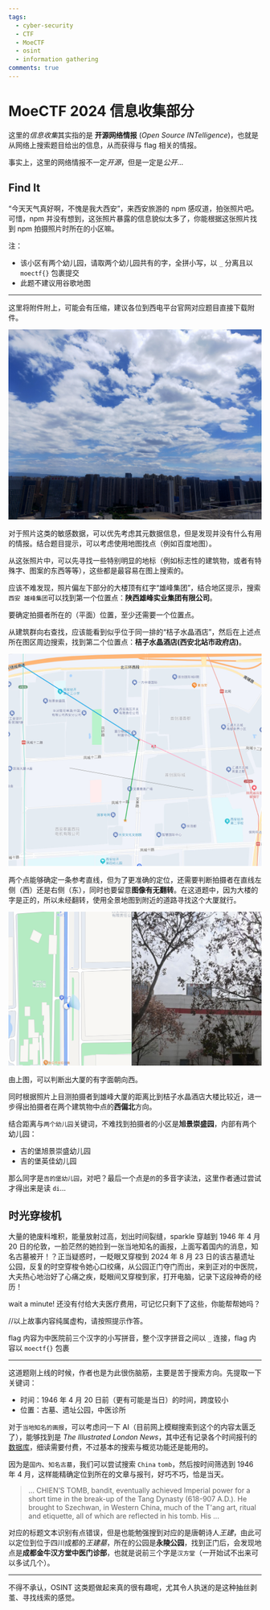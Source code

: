 ```yaml
---
tags:
  - cyber-security
  - CTF
  - MoeCTF
  - osint
  - information gathering
comments: true
---
```


# MoeCTF 2024 信息收集部分

这里的*信息收集*其实指的是 **开源网络情报** (*Open Source INTelligence*)，也就是从网络上搜索题目给出的信息，从而获得与 flag 相关的情报。

事实上，这里的网络情报不一定*开源*，但是一定是*公开*...

## Find It

“今天天气真好啊，不愧是我大西安”，来西安旅游的 npm 感叹道，拍张照片吧。可惜，npm 并没有想到，这张照片暴露的信息貌似太多了，你能根据这张照片找到 npm 拍摄照片时所在的小区嘛。

注：

- 该小区有两个幼儿园，请取两个幼儿园共有的字，全拼小写，以 `_` 分离且以 `moectf{}` 包裹提交
- 此题不建议用谷歌地图

---

这里将附件附上，可能会有压缩，建议各位到西电平台官网对应题目直接下载附件。

![photo.jpg 附件](img/photo.jpg)

对于照片这类的敏感数据，可以优先考虑其元数据信息，但是发现并没有什么有用的情报。结合题目提示，可以考虑使用地图找点（例如百度地图）。

从这张照片中，可以先寻找一些特别明显的地标（例如标志性的建筑物，或者有特殊字、图案的东西等等），这些都是最容易在图上搜索的。

应该不难发现，照片偏左下部分的大楼顶有红字“雄峰集团”，结合地区提示，搜索`西安 雄峰集团`可以找到第一个位置点：**陕西雄峰实业集团有限公司**。

要确定拍摄者所在的（平面）位置，至少还需要一个位置点。

从建筑群向右查找，应该能看到似乎位于同一排的“桔子水晶酒店”，然后在上述点所在图区周边搜索，找到第二个位置点：**桔子水晶酒店(西安北站市政府店)**。

![相关区域的百度地图平面](img/map.png)

两个点能够确定一条参考直线，但为了更准确的定位，还需要判断拍摄者在直线左侧（西）还是右侧（东），同时也要留意**图像有无翻转**。在这道题中，因为大楼的字是正的，所以未经翻转，使用全景地图到附近的道路寻找这个大厦就行。

![结合全景地图找到的雄峰大厦](img/xiongfeng-building.png)

由上图，可以判断出大厦的有字面朝向西。

同时根据照片上目测拍摄者到雄峰大厦的距离比到桔子水晶酒店大楼比较近，进一步得出拍摄者在两个建筑物中点的**西偏北**方向。

结合距离与`两个幼儿园`关键词，不难找到拍摄者的小区是**旭景崇盛园**，内部有两个幼儿园：

- 吉的堡旭景崇盛幼儿园
- 吉的堡英佳幼儿园

那么同字是`吉的堡幼儿园`，对吧？最后一个点是`的`的多音字读法，这里作者通过尝试才得出来是读 `di`...

## 时光穿梭机

大量的铯废料堆积，能量放射过高，划出时间裂缝，sparkle 穿越到 1946 年 4 月 20 日的伦敦，一脸茫然的她捡到一张当地知名的画报，上面写着国内的消息，知名古墓被开！？正当疑惑时，一眨眼又穿梭到 2024 年 8 月 23 日的该古墓遗址公园，反复的时空穿梭令她心口绞痛，从公园正门夺门而出，来到正对的中医院，大夫热心地治好了心痛之疾，眨眼间又穿梭到家，打开电脑，记录下这段神奇的经历！

wait a minute! 还没有付给大夫医疗费用，可记忆只剩下了这些，你能帮帮她吗？

//以上故事内容纯属虚构，请按照提示作答。

flag 内容为中医院前三个汉字的小写拼音，整个汉字拼音之间以 `_` 连接，flag 内容以 `moectf{}` 包裹

---

这道题刚上线的时候，作者也是为此很伤脑筋，主要是苦于搜索方向。先提取一下关键词：

- 时间：1946 年 4 月 20 日前（更有可能是当日）的时间，跨度较小
- 位置：古墓、遗址公园，中医诊所

对于`当地知名的画报`，可以考虑问一下 AI（目前网上模糊搜索到这个的内容太匮乏了），能够找到是 *The Illustrated London News*，其中还有记录各个时间报刊的[数据库](https://www.britishnewspaperarchive.co.uk)，细读需要付费，不过基本的搜索与概览功能还是能用的。

因为是`国内`、`知名古墓`，我们可以尝试搜索 `China` `tomb`，然后按时间筛选到 1946 年 4 月，这样能精确定位到所在的文章与报刊，好巧不巧，恰是当天。

> ... CHIEN’S TOMB, bandit, eventually achieved Imperial power for a short time in the break-up of the Tang Dynasty (618-907 A.D.). He brought to Szechwan, in Western China, much of the T'ang art, ritual and etiquette, all of which are reflected in his tomb. His ...

对应的标题文本识别有点错误，但是也能勉强搜到对应的是唐朝诗人*王建*，由此可以定位到位于四川成都的*王建墓*，所在的公园是**永陵公园**，找到正门后，会发现地点是**成都金牛汉方堂中医门诊部**，也就是说前三个字是`汉方堂`（一开始试不出来可以多试几个）。

---

不得不承认，OSINT 这类题做起来真的很有趣呢，尤其令人执迷的是这种抽丝剥茧、寻找线索的感觉。
